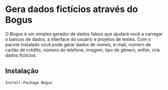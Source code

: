 # Gera dados fictícios através do Bogus

O Bogus é um simples gerador de dados falsos que ajudará você a carregar o bancos de dados, a interface do usuário e projetos de testes. Com o pacote instalado você pode gerar dados de nomes, e-mail, número de cartão de crédito, número do telefone, imagem, tipo de gênero, enfim, cria dados fictícios.

## Instalação
```
Install-Package Bogus
```

